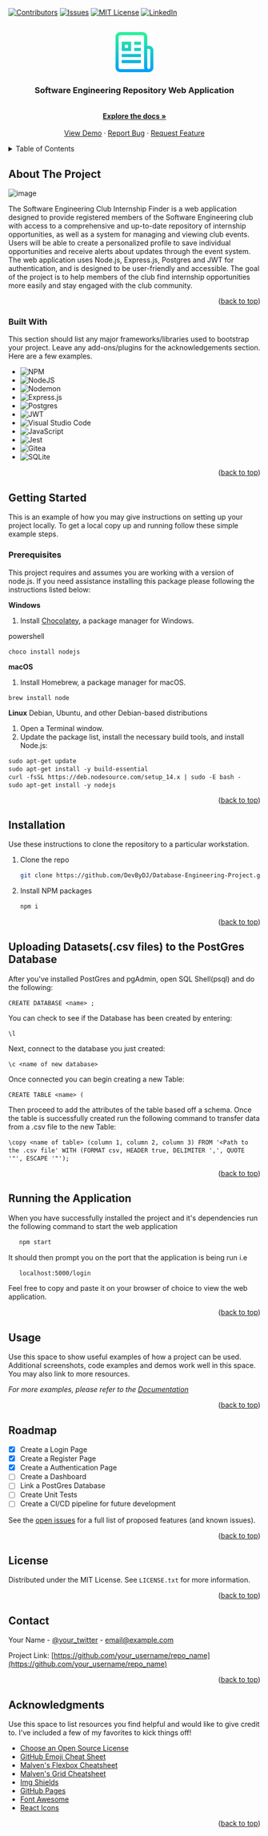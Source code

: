<!-- Improved compatibility of back to top link: See: https://github.com/othneildrew/Best-README-Template/pull/73 -->
<a name="readme-top"></a>
<!--
*** Thanks for checking out the Best-README-Template. If you have a suggestion
*** that would make this better, please fork the repo and create a pull request
*** or simply open an issue with the tag "enhancement".
*** Don't forget to give the project a star!
*** Thanks again! Now go create something AMAZING! :D
-->



<!-- PROJECT SHIELDS -->
<!--
*** I'm using markdown "reference style" links for readability.
*** Reference links are enclosed in brackets [ ] instead of parentheses ( ).
*** See the bottom of this document for the declaration of the reference variables
*** for contributors-url, forks-url, etc. This is an optional, concise syntax you may use.
*** https://www.markdownguide.org/basic-syntax/#reference-style-links
-->
[![Contributors][contributors-shield]][contributors-url]
[![Issues][issues-shield]][issues-url]
[![MIT License][license-shield]](https://github.com/DevByDJ/Database-Engineering-Project/blob/master/LICENSE.txt)
[![LinkedIn][linkedin-shield]](https://www.linkedin.com/in/danny-joseph-52206389/)



<!-- PROJECT LOGO -->
<br />
<div align="center">
  <a href="https://github.com/othneildrew/Best-README-Template">
    <img src="images/logo.png" alt="Logo" width="80" height="80">
  </a>

  <h3 align="center">Software Engineering Repository Web Application</h3>

  <p align="center">
    <br />
    <a href="https://github.com/DevByDJ/Database-Engineering-Project/edit/master/README.md"><strong>Explore the docs »</strong></a>
    <br />
    <br />
    <a href="https://github.com/othneildrew/Best-README-Template">View Demo</a>
    ·
    <a href="https://github.com/DevByDJ/Database-Engineering-Project/issues">Report Bug</a>
    ·
    <a href="https://github.com/DevByDJ/Database-Engineering-Project/issues">Request Feature</a>
  </p>
</div>



<!-- TABLE OF CONTENTS -->
<details>
  <summary>Table of Contents</summary>
  <ol>
    <li>
      <a href="#about-the-project">About The Project</a>
      <ul>
        <li><a href="#built-with">Built With</a></li>
      </ul>
    </li>
    <li>
      <a href="#getting-started">Getting Started</a>
      <ul>
        <li><a href="#prerequisites">Prerequisites</a></li>
        <li><a href="#installation">Installation</a></li>
      </ul>
    </li>
    <li><a href="#usage">Usage</a></li>
    <li><a href="#roadmap">Roadmap</a></li>
    <li><a href="#contributing">Contributing</a></li>
    <li><a href="#license">License</a></li>
    <li><a href="#contact">Contact</a></li>
    <li><a href="#acknowledgments">Acknowledgments</a></li>
  </ol>
</details>



<!-- ABOUT THE PROJECT -->
## About The Project

![image](https://user-images.githubusercontent.com/89165878/230826706-89c04f98-9ff0-4776-a3de-d2bc58dca9ae.png)


The Software Engineering Club Internship Finder is a web application designed to provide registered members of the Software Engineering club with access to a comprehensive and up-to-date repository of internship opportunities, as well as a system for managing and viewing club events. Users will be able to create a personalized profile to save individual opportunities and receive alerts about updates through the event system. The web application uses Node.js, Express.js, Postgres and JWT for authentication, and is designed to be user-friendly and accessible. The goal of the project is to help members of the club find internship opportunities more easily and stay engaged with the club community.

<p align="right">(<a href="#readme-top">back to top</a>)</p>



### Built With

This section should list any major frameworks/libraries used to bootstrap your project. Leave any add-ons/plugins for the acknowledgements section. Here are a few examples.

* ![NPM](https://img.shields.io/badge/NPM-%23CB3837.svg?style=for-the-badge&logo=npm&logoColor=white)
* ![NodeJS](https://img.shields.io/badge/node.js-6DA55F?style=for-the-badge&logo=node.js&logoColor=white)
* ![Nodemon](https://img.shields.io/badge/NODEMON-%23323330.svg?style=for-the-badge&logo=nodemon&logoColor=%BBDEAD)
* ![Express.js](https://img.shields.io/badge/express.js-%23404d59.svg?style=for-the-badge&logo=express&logoColor=%2361DAFB)
* ![Postgres](https://img.shields.io/badge/postgres-%23316192.svg?style=for-the-badge&logo=postgresql&logoColor=white)
* ![JWT](https://img.shields.io/badge/JWT-black?style=for-the-badge&logo=JSON%20web%20tokens)
* ![Visual Studio Code](https://img.shields.io/badge/Visual%20Studio%20Code-0078d7.svg?style=for-the-badge&logo=visual-studio-code&logoColor=white)
* ![JavaScript](https://img.shields.io/badge/javascript-%23323330.svg?style=for-the-badge&logo=javascript&logoColor=%23F7DF1E)
* ![Jest](https://img.shields.io/badge/-jest-%23C21325?style=for-the-badge&logo=jest&logoColor=white)
* ![Gitea](https://img.shields.io/badge/Gitea-34495E?style=for-the-badge&logo=gitea&logoColor=5D9425)
* ![SQLite](https://img.shields.io/badge/sqlite-%2307405e.svg?style=for-the-badge&logo=sqlite&logoColor=white)


<p align="right">(<a href="#readme-top">back to top</a>)</p>



<!-- GETTING STARTED -->
## Getting Started

This is an example of how you may give instructions on setting up your project locally.
To get a local copy up and running follow these simple example steps.

### Prerequisites
This project requires and assumes you are working with a version of node.js. If you need assistance installing this package please following the instructions listed below:

**Windows**

1. Install [Chocolatey](https://chocolatey.org/install), a package manager for Windows.

powershell
```
choco install nodejs
```

**macOS**

1. Install Homebrew, a package manager for macOS.

```
brew install node
```

**Linux**
Debian, Ubuntu, and other Debian-based distributions

1. Open a Terminal window.
2. Update the package list, install the necessary build tools, and install Node.js:

```
sudo apt-get update
sudo apt-get install -y build-essential
curl -fsSL https://deb.nodesource.com/setup_14.x | sudo -E bash -
sudo apt-get install -y nodejs
```

<p align="right">(<a href="#readme-top">back to top</a>)</p>

## Installation

Use these instructions to clone the repository to a particular workstation.

1. Clone the repo
   ```sh
   git clone https://github.com/DevByDJ/Database-Engineering-Project.git
   ```
2. Install NPM packages
   ```sh
   npm i
   ```
   
<p align="right">(<a href="#readme-top">back to top</a>)</p>
   
## Uploading Datasets(.csv files) to the PostGres Database

After you've installed PostGres and pgAdmin, open SQL Shell(psql) and do the following:
```
CREATE DATABASE <name> ;
```

You can check to see if the Database has been created by entering:
```
\l
```

Next, connect to the database you just created:
```
\c <name of new database>
```

Once connected you can begin creating a new Table:
```
CREATE TABLE <name> (
```

Then proceed to add the attributes of the table based off a schema.
Once the table is successfully created run the following command to transfer data from a .csv file to the new Table:

```
\copy <name of table> (column 1, column 2, column 3) FROM '<Path to the .csv file' WITH (FORMAT csv, HEADER true, DELIMITER ',', QUOTE '"', ESCAPE '"');
```

<p align="right">(<a href="#readme-top">back to top</a>)</p>

## Running the Application

When you have successfully installed the project and it's dependencies run the following command to start the web application

```sh
   npm start
```

It should then prompt you on the port that the application is being run i.e
```sh
   localhost:5000/login
```

Feel free to copy and paste it on your browser of choice to view the web application. 


<p align="right">(<a href="#readme-top">back to top</a>)</p>


<!-- USAGE EXAMPLES -->
## Usage

Use this space to show useful examples of how a project can be used. Additional screenshots, code examples and demos work well in this space. You may also link to more resources.

_For more examples, please refer to the [Documentation](https://example.com)_

<p align="right">(<a href="#readme-top">back to top</a>)</p>



<!-- ROADMAP -->
## Roadmap

- [x] Create a Login Page
- [x] Create a Register Page
- [x] Create a Authentication Page
- [ ] Create a Dashboard
- [ ] Link a PostGres Database
- [ ] Create Unit Tests
- [ ] Create a CI/CD pipeline for future development

See the [open issues](https://github.com/DevByDJ/Database-Engineering-Project/issues) for a full list of proposed features (and known issues).

<p align="right">(<a href="#readme-top">back to top</a>)</p>


<!-- LICENSE -->
## License

Distributed under the MIT License. See `LICENSE.txt` for more information.

<p align="right">(<a href="#readme-top">back to top</a>)</p>



<!-- CONTACT -->
## Contact

Your Name - [@your_twitter](https://twitter.com/your_username) - email@example.com

Project Link: [https://github.com/your_username/repo_name](https://github.com/your_username/repo_name)

<p align="right">(<a href="#readme-top">back to top</a>)</p>



<!-- ACKNOWLEDGMENTS -->
## Acknowledgments

Use this space to list resources you find helpful and would like to give credit to. I've included a few of my favorites to kick things off!

* [Choose an Open Source License](https://choosealicense.com)
* [GitHub Emoji Cheat Sheet](https://www.webpagefx.com/tools/emoji-cheat-sheet)
* [Malven's Flexbox Cheatsheet](https://flexbox.malven.co/)
* [Malven's Grid Cheatsheet](https://grid.malven.co/)
* [Img Shields](https://shields.io)
* [GitHub Pages](https://pages.github.com)
* [Font Awesome](https://fontawesome.com)
* [React Icons](https://react-icons.github.io/react-icons/search)

<p align="right">(<a href="#readme-top">back to top</a>)</p>



<!-- MARKDOWN LINKS & IMAGES -->
<!-- https://www.markdownguide.org/basic-syntax/#reference-style-links -->
[contributors-shield]: https://img.shields.io/github/contributors/othneildrew/Best-README-Template.svg?style=for-the-badge
[contributors-url]: https://github.com/DevByDJ/Database-Engineering-Project/graphs/contributors
[forks-shield]: https://img.shields.io/github/forks/othneildrew/Best-README-Template.svg?style=for-the-badge
[forks-url]: https://github.com/othneildrew/Best-README-Template/network/members
[stars-shield]: https://img.shields.io/github/stars/othneildrew/Best-README-Template.svg?style=for-the-badge
[stars-url]: https://github.com/othneildrew/Best-README-Template/stargazers
[issues-shield]: https://img.shields.io/github/issues/othneildrew/Best-README-Template.svg?style=for-the-badge
[issues-url]: https://github.com/DevByDJ/Database-Engineering-Project/issues
[license-shield]: https://img.shields.io/github/license/othneildrew/Best-README-Template.svg?style=for-the-badge
[license-url]: https://github.com/othneildrew/Best-README-Template/blob/master/LICENSE.txt
[linkedin-shield]: https://img.shields.io/badge/-LinkedIn-black.svg?style=for-the-badge&logo=linkedin&colorB=555
[linkedin-url]: https://linkedin.com/in/othneildrew
[product-screenshot]: images/screenshot.png
[Next.js]: https://img.shields.io/badge/next.js-000000?style=for-the-badge&logo=nextdotjs&logoColor=white
[Next-url]: https://nextjs.org/
[React.js]: https://img.shields.io/badge/React-20232A?style=for-the-badge&logo=react&logoColor=61DAFB
[React-url]: https://reactjs.org/
[Vue.js]: https://img.shields.io/badge/Vue.js-35495E?style=for-the-badge&logo=vuedotjs&logoColor=4FC08D
[Vue-url]: https://vuejs.org/
[Angular.io]: https://img.shields.io/badge/Angular-DD0031?style=for-the-badge&logo=angular&logoColor=white
[Angular-url]: https://angular.io/
[Svelte.dev]: https://img.shields.io/badge/Svelte-4A4A55?style=for-the-badge&logo=svelte&logoColor=FF3E00
[Svelte-url]: https://svelte.dev/
[Laravel.com]: https://img.shields.io/badge/Laravel-FF2D20?style=for-the-badge&logo=laravel&logoColor=white
[Laravel-url]: https://laravel.com
[Bootstrap.com]: https://img.shields.io/badge/Bootstrap-563D7C?style=for-the-badge&logo=bootstrap&logoColor=white
[Bootstrap-url]: https://getbootstrap.com
[JQuery.com]: https://img.shields.io/badge/jQuery-0769AD?style=for-the-badge&logo=jquery&logoColor=white
[JQuery-url]: https://jquery.com 
